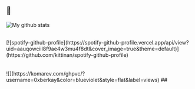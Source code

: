 ## 🎈

![My github stats](https://github-readme-stats.vercel.app/api?username=0xberkay&show_icons=true&theme=radical)

<br>
[![spotify-github-profile](https://spotify-github-profile.vercel.app/api/view?uid=aauqowciil8f9ae4w3mu4f8dt&cover_image=true&theme=default)](https://github.com/kittinan/spotify-github-profile)
<br>
<br>
<br>
![](https://komarev.com/ghpvc/?username=0xberkay&color=blueviolet&style=flat&label=views)
## 


